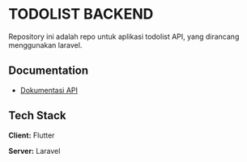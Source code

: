 
# TODOLIST BACKEND

Repository ini adalah repo untuk aplikasi todolist API, yang dirancang menggunakan laravel.



## Documentation

* [Dokumentasi API](https://tim-side.postman.co/documentation/13809641-ee1e9eb9-4482-492e-9d91-6b37f6f46291/publish?workspaceId=eb124a59-90fd-42ce-87d7-28c8b819283b)
 


## Tech Stack

**Client:** Flutter

**Server:** Laravel


